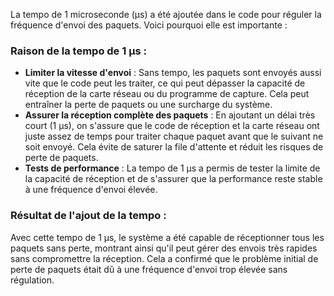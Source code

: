 La tempo de 1 microseconde (µs) a été ajoutée dans le code pour réguler la fréquence d'envoi des paquets. Voici pourquoi elle est importante :

### Raison de la tempo de 1 µs :
- **Limiter la vitesse d'envoi** : Sans tempo, les paquets sont envoyés aussi vite que le code peut les traiter, ce qui peut dépasser la capacité de réception de la carte réseau ou du programme de capture. Cela peut entraîner la perte de paquets ou une surcharge du système.
- **Assurer la réception complète des paquets** : En ajoutant un délai très court (1 µs), on s'assure que le code de réception et la carte réseau ont juste assez de temps pour traiter chaque paquet avant que le suivant ne soit envoyé. Cela évite de saturer la file d'attente et réduit les risques de perte de paquets.
- **Tests de performance** : La tempo de 1 µs a permis de tester la limite de la capacité de réception et de s'assurer que la performance reste stable à une fréquence d'envoi élevée.

### Résultat de l'ajout de la tempo :
Avec cette tempo de 1 µs, le système a été capable de réceptionner tous les paquets sans perte, montrant ainsi qu'il peut gérer des envois très rapides sans compromettre la réception. Cela a confirmé que le problème initial de perte de paquets était dû à une fréquence d'envoi trop élevée sans régulation.